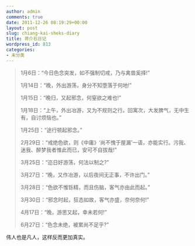 ```yaml
---
author: admin
comments: true
date: 2011-12-26 08:19:29+00:00
layout: post
slug: chiang-kai-sheks-diary
title: 蒋介石日记
wordpress_id: 813
categories:
- 未分类
---
```


> 1月6日：“今日色念突发，如不强制切戒，乃与禽兽奚择!”
> 
> 1月14日：“晚，外出游荡，身分不知堕落于何地!”
> 
> 1月15日：“晚归，又起邪念，何窒欲之难也!”
> 
> 1月18日：“上午，外出冶游，又为不规则之行。回寓次，大发脾气，无中生有，自讨烦恼也。”
> 
> 1月25日：“途行顿起邪念。”
> 
> 2月29日：“戒绝色欲，则《中庸》‘尚不愧于屋漏’一语，亦能实行。污我、迷我、醉梦我者惟此而已，安可不自拔哉!”
> 
> 3月25日：“迩日好游荡，何法以制之?”
> 
> 3月27日：“晚，又作冶游，以后夜间无正事，不许出门。”
> 
> 3月28日：“色欲不惟铄精，而且伤脑，客气亦由此而起。”
> 
> 3月30日：“邪念时起，狂态如故，客气亦盛，奈何奈何!”
> 
> 4月17日：“晚，游思又起，幸未若何!”
> 
> 6月27日：“色念未绝，被累尚不足乎?”

伟人也是凡人，这样反而更加真实。
